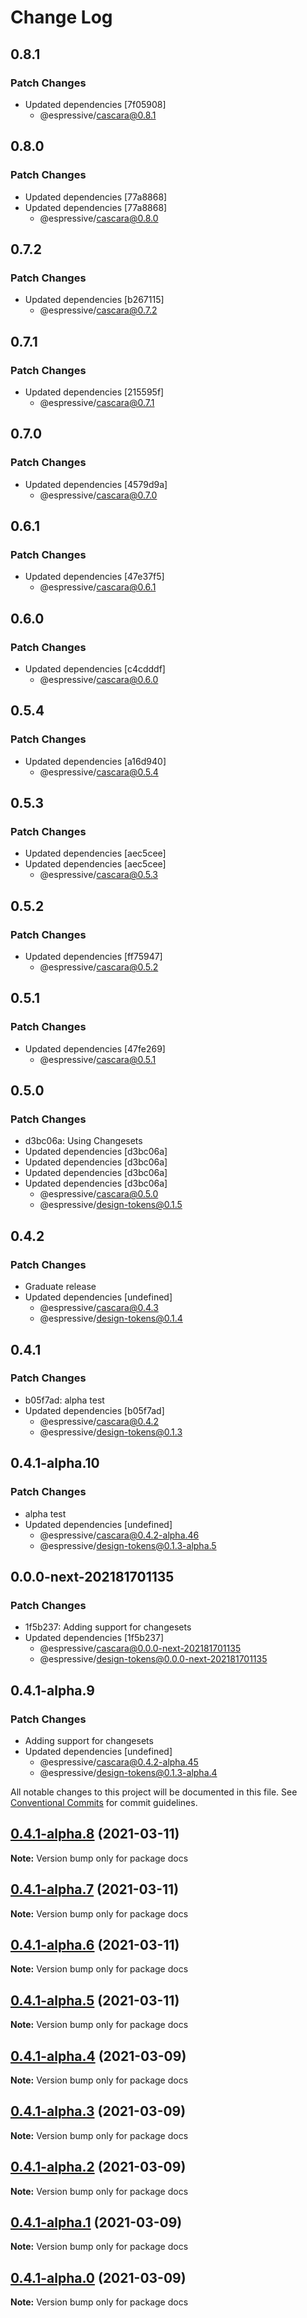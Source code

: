 # Change Log

## 0.8.1

### Patch Changes

- Updated dependencies [7f05908]
  - @espressive/cascara@0.8.1

## 0.8.0

### Patch Changes

- Updated dependencies [77a8868]
- Updated dependencies [77a8868]
  - @espressive/cascara@0.8.0

## 0.7.2

### Patch Changes

- Updated dependencies [b267115]
  - @espressive/cascara@0.7.2

## 0.7.1

### Patch Changes

- Updated dependencies [215595f]
  - @espressive/cascara@0.7.1

## 0.7.0

### Patch Changes

- Updated dependencies [4579d9a]
  - @espressive/cascara@0.7.0

## 0.6.1

### Patch Changes

- Updated dependencies [47e37f5]
  - @espressive/cascara@0.6.1

## 0.6.0

### Patch Changes

- Updated dependencies [c4cdddf]
  - @espressive/cascara@0.6.0

## 0.5.4

### Patch Changes

- Updated dependencies [a16d940]
  - @espressive/cascara@0.5.4

## 0.5.3

### Patch Changes

- Updated dependencies [aec5cee]
- Updated dependencies [aec5cee]
  - @espressive/cascara@0.5.3

## 0.5.2

### Patch Changes

- Updated dependencies [ff75947]
  - @espressive/cascara@0.5.2

## 0.5.1

### Patch Changes

- Updated dependencies [47fe269]
  - @espressive/cascara@0.5.1

## 0.5.0

### Patch Changes

- d3bc06a: Using Changesets
- Updated dependencies [d3bc06a]
- Updated dependencies [d3bc06a]
- Updated dependencies [d3bc06a]
- Updated dependencies [d3bc06a]
  - @espressive/cascara@0.5.0
  - @espressive/design-tokens@0.1.5

## 0.4.2

### Patch Changes

- Graduate release
- Updated dependencies [undefined]
  - @espressive/cascara@0.4.3
  - @espressive/design-tokens@0.1.4

## 0.4.1

### Patch Changes

- b05f7ad: alpha test
- Updated dependencies [b05f7ad]
  - @espressive/cascara@0.4.2
  - @espressive/design-tokens@0.1.3

## 0.4.1-alpha.10

### Patch Changes

- alpha test
- Updated dependencies [undefined]
  - @espressive/cascara@0.4.2-alpha.46
  - @espressive/design-tokens@0.1.3-alpha.5

## 0.0.0-next-202181701135

### Patch Changes

- 1f5b237: Adding support for changesets
- Updated dependencies [1f5b237]
  - @espressive/cascara@0.0.0-next-202181701135
  - @espressive/design-tokens@0.0.0-next-202181701135

## 0.4.1-alpha.9

### Patch Changes

- Adding support for changesets
- Updated dependencies [undefined]
  - @espressive/cascara@0.4.2-alpha.45
  - @espressive/design-tokens@0.1.3-alpha.4

All notable changes to this project will be documented in this file.
See [Conventional Commits](https://conventionalcommits.org) for commit guidelines.

## [0.4.1-alpha.8](https://github.com/Espressive/cascara/compare/docs@0.4.1-alpha.7...docs@0.4.1-alpha.8) (2021-03-11)

**Note:** Version bump only for package docs

## [0.4.1-alpha.7](https://github.com/Espressive/cascara/compare/docs@0.4.1-alpha.6...docs@0.4.1-alpha.7) (2021-03-11)

**Note:** Version bump only for package docs

## [0.4.1-alpha.6](https://github.com/Espressive/cascara/compare/docs@0.4.1-alpha.5...docs@0.4.1-alpha.6) (2021-03-11)

**Note:** Version bump only for package docs

## [0.4.1-alpha.5](https://github.com/Espressive/cascara/compare/docs@0.4.1-alpha.4...docs@0.4.1-alpha.5) (2021-03-11)

**Note:** Version bump only for package docs

## [0.4.1-alpha.4](https://github.com/Espressive/cascara/compare/docs@0.4.1-alpha.3...docs@0.4.1-alpha.4) (2021-03-09)

**Note:** Version bump only for package docs

## [0.4.1-alpha.3](https://github.com/Espressive/cascara/compare/docs@0.4.1-alpha.2...docs@0.4.1-alpha.3) (2021-03-09)

**Note:** Version bump only for package docs

## [0.4.1-alpha.2](https://github.com/Espressive/cascara/compare/docs@0.4.1-alpha.1...docs@0.4.1-alpha.2) (2021-03-09)

**Note:** Version bump only for package docs

## [0.4.1-alpha.1](https://github.com/Espressive/cascara/compare/docs@0.4.1-alpha.0...docs@0.4.1-alpha.1) (2021-03-09)

**Note:** Version bump only for package docs

## [0.4.1-alpha.0](https://github.com/Espressive/cascara/compare/docs@0.4.0...docs@0.4.1-alpha.0) (2021-03-09)

**Note:** Version bump only for package docs
